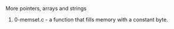 More pointers, arrays and strings
1. 0-memset.c - a function that fills memory with a constant byte.
